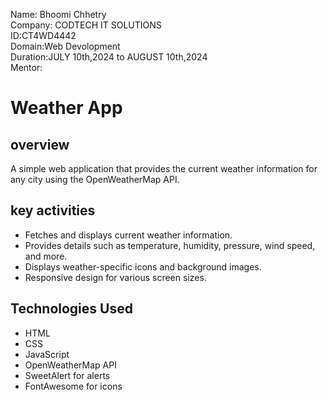 Name: Bhoomi Chhetry <br>
Company: CODTECH IT SOLUTIONS<br>
ID:CT4WD4442<br>
Domain:Web Devolopment<br>
Duration:JULY 10th,2024 to AUGUST 10th,2024 <br>
Mentor:<br>

# Weather App
## overview 
A simple web application that provides the current weather information for any city using the OpenWeatherMap API.

## key activities

- Fetches and displays current weather information.
- Provides details such as temperature, humidity, pressure, wind speed, and more.
- Displays weather-specific icons and background images.
- Responsive design for various screen sizes.

## Technologies Used

- HTML
- CSS
- JavaScript
- OpenWeatherMap API
- SweetAlert for alerts
- FontAwesome for icons
